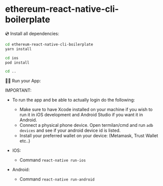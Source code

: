 # ethereum-react-native-cli-boilerplate
💿 Install all dependencies:

```sh
cd ethereum-react-native-cli-boilerplate
yarn install

cd ios
pod install

cd ..
```

🚴‍♂️ Run your App:

IMPORTANT: 
- To run the app and be able to actually login do the following:
    - Make sure to have Xcode installed on your machine if you wish to run it in iOS development and Android Studio if you want it in Android.
    - Connect a physical phone device. Open termilan/cmd and run ```adb devices``` and see if your android device id is listed.
    - Install your preferred wallet on your device: (Metamask, Trust Wallet etc..)

- IOS: 
    - Command ```react-native run-ios``` 
- Android:
    - Command ```react-native run-android```
